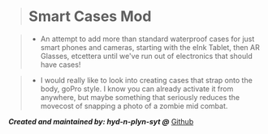 ># Smart Cases Mod

>* An attempt to add more than standard waterproof cases for just smart phones and cameras, starting with the eInk Tablet, then AR Glasses, etcettera until we've run out of electronics that should have cases!

>* I would really like to look into creating cases that strap onto the body, goPro style. I know you can already activate it from anywhere, but maybe something that seriously reduces the movecost of snapping a photo of a zombie mid combat.

***Created and maintained by: hyd-n-plyn-syt @*** [Github](https://github.com/hyd-n-plyn-syt/hyd-n-plyn-syt-CDDA-Mods/tree/main)